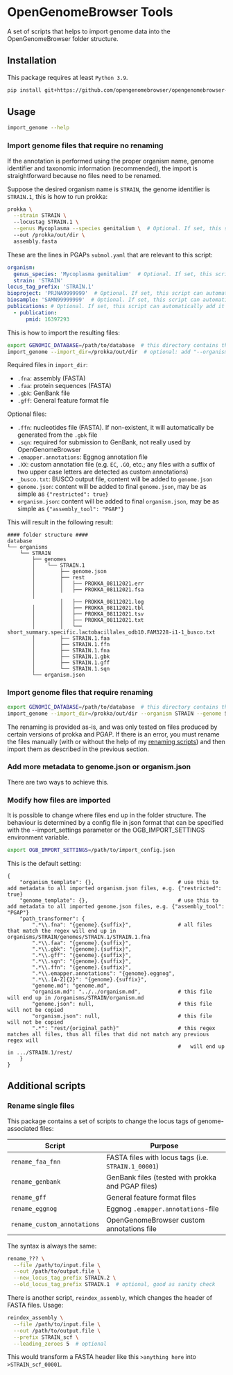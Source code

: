 # OpenGenomeBrowser Tools

A set of scripts that helps to import genome data into the OpenGenomeBrowser folder structure.

## Installation

This package requires at least `Python 3.9`.

```bash
pip install git+https://github.com/opengenomebrowser/opengenomebrowser-tools.git
```

## Usage

```bash
import_genome --help
```

### Import genome files that require no renaming

If the annotation is performed using the proper organism name, genome identifier and taxonomic information (recommended), the import is
straightforward because no files need to be renamed.

Suppose the desired organism name is `STRAIN`, the genome identifier is `STRAIN.1`, this is how to run prokka:

```bash
prokka \
  --strain STRAIN \ 
  --locustag STRAIN.1 \
  --genus Mycoplasma --species genitalium \  # Optional. If set, this script can automatically detect the taxid.
  --out /prokka/out/dir \
  assembly.fasta
```

These are the lines in PGAPs `submol.yaml` that are relevant to this script:

```yaml
organism:
  genus_species: 'Mycoplasma genitalium'  # Optional. If set, this script can automatically detect the taxid.
  strain: 'STRAIN'
locus_tag_prefix: 'STRAIN.1'
bioproject: 'PRJNA9999999'  # Optional. If set, this script can automatically add it to bioproject_accession in genome.json.
biosample: 'SAMN99999999'  # Optional. If set, this script can automatically add it to biosample_accession in genome.json.
publications: # Optional. If set, this script can automatically add it to the literature_references in genome.json.
  - publication:
      pmid: 16397293
```

This is how to import the resulting files:

```bash
export GENOMIC_DATABASE=/path/to/database  # this directory contains the 'organisms' folder
import_genome --import_dir=/prokka/out/dir  # optional: add "--organism STRAIN --genome STRAIN.1" as sanity check
```

Required files in `import_dir`:

- `.fna`: assembly (FASTA)
- `.faa`: protein sequences (FASTA)
- `.gbk`: GenBank file
- `.gff`: General feature format file

Optional files:

- `.ffn`: nucleotides file (FASTA). If non-existent, it will automatically be generated from the `.gbk` file
- `.sqn`: required for submission to GenBank, not really used by OpenGenomeBrowser
- `.emapper.annotations`: Eggnog annotation file
- `.XX`: custom annotation file (e.g. `EC`, `.GO`, etc.; any files with a suffix of two upper case letters are detected as custom annotations)
- `_busco.txt`: BUSCO output file, content will be added to `genome.json`
- `genome.json`: content will be added to final `genome.json`, may be as simple as `{"restricted": true}`
- `organism.json`: content will be added to final `organism.json`, may be as simple as `{"assembly_tool": "PGAP"}`

This will result in the following result:

```text
#### folder structure ####
database
└── organisms
    └── STRAIN
        ├── genomes
        │    └── STRAIN.1
        │	     ├── genome.json
        │	     ├── rest
        │	     │	 ├── PROKKA_08112021.err
        │	     │	 ├── PROKKA_08112021.fsa
        │
        	     │	 ├── PROKKA_08112021.log
        │	     │	 ├── PROKKA_08112021.tbl
        │	     │	 ├── PROKKA_08112021.tsv
        │	     │	 ├── PROKKA_08112021.txt
        │	     │	 └── short_summary.specific.lactobacillales_odb10.FAM3228-i1-1_busco.txt
        │	     ├── STRAIN.1.faa
        │	     ├── STRAIN.1.ffn
        │	     ├── STRAIN.1.fna
        │	     ├── STRAIN.1.gbk
        │	     ├── STRAIN.1.gff
        │	     └── STRAIN.1.sqn
        └── organism.json
```

### Import genome files that require renaming

```bash
export GENOMIC_DATABASE=/path/to/database  # this directory contains the 'organisms' folder
import_genome --import_dir=/prokka/out/dir --organism STRAIN --genome STRAIN.1 --rename
```

The renaming is provided as-is, and was only tested on files produced by certain versions of prokka and PGAP. If there is an error, you must rename
the files manually (with or without the help of my [renaming scripts](#rename-single-files)) and then import them as described in the previous
section.

### Add more metadata to genome.json or organism.json

There are two ways to achieve this.

### Modify how files are imported

It is possible to change where files end up in the folder structure. The behaviour is determined by a config file in json format that can be specified
with the --import_settings parameter or the OGB_IMPORT_SETTINGS environment variable.

```bash
export OGB_IMPORT_SETTINGS=/path/to/import_config.json
```

This is the default setting:

```text
{
    "organism_template": {},                           # use this to add metadata to all imported organism.json files, e.g. {"restricted": true}
    "genome_template": {},                             # use this to add metadata to all imported genome.json files, e.g. {"assembly_tool": "PGAP"}
    "path_transformer": {
        ".*\\.fna": "{genome}.{suffix}",               # all files that match the regex will end up in organisms/STRAIN/genomes/STRAIN.1/STRAIN.1.fna
        ".*\\.faa": "{genome}.{suffix}",
        ".*\\.gbk": "{genome}.{suffix}",
        ".*\\.gff": "{genome}.{suffix}",
        ".*\\.sqn": "{genome}.{suffix}",
        ".*\\.ffn": "{genome}.{suffix}",
        ".*\\.emapper.annotations": "{genome}.eggnog",
        ".*\\.[A-Z]{2}": "{genome}.{suffix}",
        "genome.md": "genome.md", 
        "organism.md": "../../organism.md",            # this file will end up in /organisms/STRAIN/organism.md
        "genome.json": null,                           # this file will not be copied
        "organism.json": null,                         # this file will not be copied
        ".*": "rest/{original_path}"                   # this regex matches all files, thus all files that did not match any previous regex will
                                                       #   will end up in .../STRAIN.1/rest/
    }
}

```

## Additional scripts

### Rename single files

This package contains a set of scripts to change the locus tags of genome-associated files:

| Script                         | Purpose                                             |
|--------------------------------|-----------------------------------------------------|
| `rename_faa_fnn`            | FASTA files with locus tags (i.e. `STRAIN.1_00001`) |
| `rename_genbank`            | GenBank files (tested with prokka and PGAP files)   |
| `rename_gff`                | General feature format files                        |
| `rename_eggnog`             | Eggnog `.emapper.annotations`-file                  |
| `rename_custom_annotations` | OpenGenomeBrowser custom annotations file           |

The syntax is always the same:

```bash
rename_??? \
  --file /path/to/input.file \
  --out /path/to/output.file \
  --new_locus_tag_prefix STRAIN.2 \
  --old_locus_tag_prefix STRAIN.1  # optional, good as sanity check
```

There is another script, `reindex_assembly`, which changes the header of FASTA files. Usage:

```bash
reindex_assembly \
  --file /path/to/input.file \
  --out /path/to/output.file \
  --prefix STRAIN_scf \
  --leading_zeroes 5  # optional
```

This would transform a FASTA header like this `>anything here` into `>STRAIN_scf_00001`.
